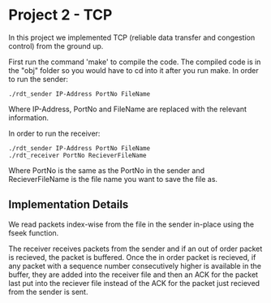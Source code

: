 # Project 2 - TCP

In this project we implemented TCP (reliable data transfer and congestion control) from the ground up.

First run the command 'make' to compile the code. The compiled code is in the "obj" folder so you would have to cd into it after you run make. In order to run the sender:

```
./rdt_sender IP-Address PortNo FileName
```

Where IP-Address, PortNo and FileName are replaced with the relevant information.

In order to run the receiver:

```
./rdt_sender IP-Address PortNo FileName
./rdt_receiver PortNo RecieverFileName
```

Where PortNo is the same as the PortNo in the sender and RecieverFileName is the file name you want to save the file as.

## Implementation Details

We read packets index-wise from the file in the sender in-place using the fseek function.

The receiver receives packets from the sender and if an out of order packet is recieved, the packet is buffered. Once the in order packet is recieved, if any packet with a sequence number consecutively higher is available in the buffer, they are added into the receiver file and then an ACK for the packet last put into the reciever file instead of the ACK for the packet just recieved from the sender is sent.
